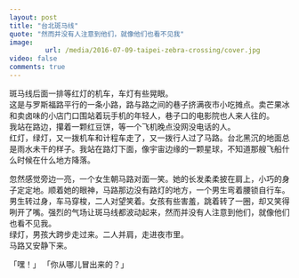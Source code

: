 ```yaml
---
layout: post
title: "台北斑马线"
quote: "然而并没有人注意到他们，就像他们也看不见我"
image: 
 		 url: /media/2016-07-09-taipei-zebra-crossing/cover.jpg
video: false
comments: true
---
```



斑马线后面一排等红灯的机车，车灯有些晃眼。  
这是与罗斯福路平行的一条小路，路与路之间的巷子挤满夜市小吃摊点。卖芒果冰和卖卤味的小店门口围站着玩手机的年轻人，巷子口的电影院也人来人往的。  
我站在路边，攥着一颗红豆饼，等一个飞机晚点没网没电话的人。  
红灯，绿灯，又一拨机车和计程车走了，又一拨行人过了马路。台北黑沉的地面总是雨水未干的样子。我站在路灯下面，像宇宙边缘的一颗星球，不知道那艘飞船什么时候在什么地方降落。  
  
忽然感觉旁边一亮，一个女生朝马路对面一笑。她的长发柔柔披在肩上，小巧的身子定定地。顺着她的眼神，马路那边没有路灯的地方，一个男生弯着腰锁自行车。  
男生转过身，车马穿梭，二人对望笑着。女孩有些害羞，跳着转了一圈，却又笑得咧开了嘴。强烈的气场让斑马线都波动起来，然而并没有人注意到他们，就像他们也看不见我。  
绿灯，男孩大跨步走过来。二人并肩，走进夜市里。  
马路又安静下来。  
  
「嘿！」
「你从哪儿冒出来的？」




